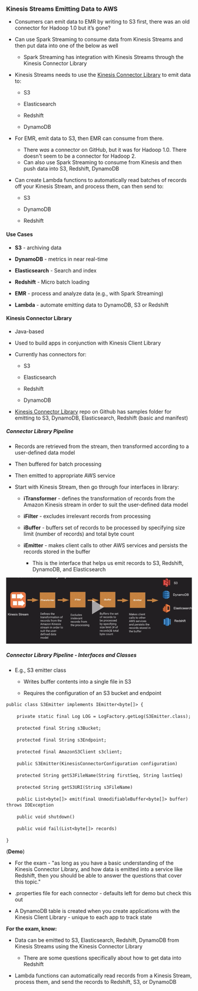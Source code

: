 ### Kinesis Streams Emitting Data to AWS 

* Consumers can emit data to EMR by writing to S3 first, there was an old connector for Hadoop 1.0 but it’s gone?

* Can use Spark Streaming to consume data from Kinesis Streams and then put data into one of the below as well

    * Spark Streaming has integration with Kinesis Streams through the Kinesis Connector Library

* Kinesis Streams needs to use the [Kinesis Connector Library](https://github.com/awslabs/amazon-kinesis-connectors) to emit data to:

    * S3

    * Elasticsearch

    * Redshift

    * DynamoDB
    
* For EMR, emit data to S3, then EMR can consume from there.
  * There *was* a connector on GitHub, but it was for Hadoop 1.0.  There doesn't seem to be a connector for Hadoop 2.
  * Can also use Spark Streaming to consume from Kinesis and then push data into S3, Redshift, DynamoDB

* Can create Lambda functions to automatically read batches of records off your Kinesis Stream, and process them, can then send to:

    * S3

    * DynamoDB

    * Redshift

#### Use Cases

* **S3** - archiving data

* **DynamoDB** - metrics in near real-time

* **Elasticsearch** - Search and index

* **Redshift** - Micro batch loading

* **EMR** - process and analyze data (e.g., with Spark Streaming)

* **Lambda** - automate emitting data to DynamoDB, S3 or Redshift

#### Kinesis Connector Library

* Java-based

* Used to build apps in conjunction with Kinesis Client Library

* Currently has connectors for:

    * S3

    * Elasticsearch

    * Redshift

    * DynamoDB

* [Kinesis Connector Library](https://github.com/awslabs/amazon-kinesis-connectors) repo on Github has samples folder for emitting to S3, DynamoDB, Elasticsearch, Redshift (basic and manifest)

##### Connector Library Pipeline

* Records are retrieved from the stream, then transformed according to a user-defined data model

* Then buffered for batch processing

* Then emitted to appropriate AWS service

* Start with Kinesis Stream, then go through four interfaces in library:

    * **iTransformer** - defines the transformation of records from the Amazon Kinesis stream in order to suit the user-defined data model

    * **iFilter** - excludes irrelevant records from processing

    * **iBuffer** - buffers set of records to be processed by specifying size limit (number of records) and total byte count

    * **iEmitter** - makes client calls to other AWS services and persists the records stored in the buffer
      * This is the interface that helps us emit records to S3, Redshift, DynamoDB, and Elasticsearch

![image alt text](../images/domain2_1.png)

##### Connector Library Pipeline - Interfaces and Classes

* E.g., S3 emitter class

    * Writes buffer contents into a single file in S3

    * Requires the configuration of an S3 bucket and endpoint

```
public class S3Emitter implements IEmitter<byte[]> {

    private static final Log LOG = LogFactory.getLog(S3Emitter.class);
    
    protected final String s3Bucket;
    
    protected final String s3Endpoint;
    
    protected final AmazonS3Client s3client;
    
    public S3Emitter(KinesisConnectorConfiguration configuration)
    
    protected String getS3FileName(String firstSeq, String lastSeq)
    
    protected String getS3URI(String s3FileName)
    
    public List<byte[]> emit(final UnmodifiableBuffer<byte[]> buffer) throws IOException
    
    public void shutdown()
    
    public void fail(List<byte[]> records)

}
```


(**Demo**)

* For the exam - "as long as you have a basic understanding of the Kinesis Connector Library, and how data is emitted into a service like Redshift, then you should be able to answer the questions that cover this topic."

* .properties file for each connector - defaults left for demo but check this out

*  A DynamoDB table is created when you create applications with the Kinesis Client Library - unique to each app to track state

**For the exam, know:**

* Data can be emitted to S3, Elasticsearch, Redshift, DynamoDB from Kinesis Streams using the Kinesis Connector Library
    * There are some questions specifically about how to get data into Redshift
    
* Lambda functions can automatically read records from a Kinesis Stream, process them, and send the records to Redshift, S3, or DynamoDB
